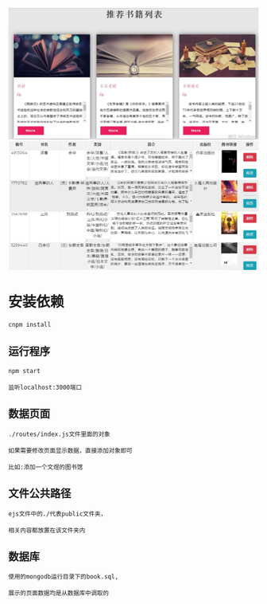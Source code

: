 ![goodlist](https://github.com/caiwenyu123/Library-System/raw/master/image/good.JPG)
![boolist](https://github.com/caiwenyu123/Library-System/raw/master/image/list.JPG)

#   安装依赖    

    cnpm install
    
##  运行程序

    npm start
    
    监听localhost:3000端口
    
##  数据页面

    ./routes/index.js文件里面的对象
    
    如果需要修改页面显示数据，直接添加对象即可
    
    比如:添加一个文煜的图书馆
    
##  文件公共路径

    ejs文件中的./代表public文件夹，
	
	相关内容都放置在该文件夹内
   
## 数据库

    使用的mongodb运行目录下的book.sql,
	
	展示的页面数据均是从数据库中调取的
    
    
    
